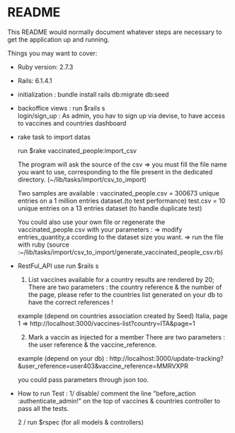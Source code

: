 # README

This README would normally document whatever steps are necessary to get the
application up and running.

Things you may want to cover:

* Ruby version: 2.7.3
* Rails: 6.1.4.1

* initialization :
  bundle install
  rails db:migrate db:seed
  
* backoffice views :
  run $rails s  
  login/sign_up :
  As admin, you hav to sign up via devise, to have access to vaccines and countries dashboard

  

* rake task to import datas 

  run $rake vaccinated_people:import_csv  

  The program will ask the source of the csv => you must fill the file name you want to   use, corresponding to the file present in the dedicated directory.
  (~/lib/tasks/import/csv_to_import)

  Two samples are available :
    vaccinated_people.csv = 300673 unique entries on a 1 million entries dataset.(to test performance)
    test.csv = 10 unique entries on a 13 entries dataset (to handle duplicate test)
  
  You could also use your own file 
  or regenerate the vaccinated_people.csv with your parameters : 
   => modify entries_quantity,a ccording to the dataset size you want.
   => run the file with ruby (source :~/lib/tasks/import/csv_to_import/generate_vaccinated_people_csv.rb)

* RestFul_API use 
  run $rails s 

  1. List vaccines available for a country
    results are rendered by 20;
    There are two parameters  : the country reference & the number of the page, 
    please refer to the countries list generated on your db to have the correct references ! 

    example (depend on countries association created by Seed)
    Italia, page 1 => http://localhost:3000/vaccines-list?country=ITA&page=1


  2. Mark a vaccin as injected for a member
    There are two parameters  : the user reference & the vaccine_reference.

    example (depend on your db) :
    http://localhost:3000/update-tracking?&user_reference=user403&vaccine_reference=MMRVXPR

    you could pass parameters through json too.


* How to run Test : 
  1/ disable/ comment the line "before_action :authenticate_admin!" on the top of vaccines &   countries controller to pass all the tests.

  2 / run $rspec (for all models & controllers)
  
